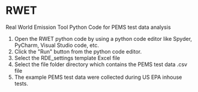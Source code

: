 # RWET
Real World Emission Tool Python Code for PEMS test data analysis

1. Open the RWET python code by using a python code editor like Spyder, PyCharm, Visual Studio code, etc.
2. Click the "Run" button from the python code editor.
3. Select the RDE_settings template Excel file
4. Select the file folder directory which contains the PEMS test data .csv file
5. The example PEMS test data were collected during US EPA inhouse tests.
